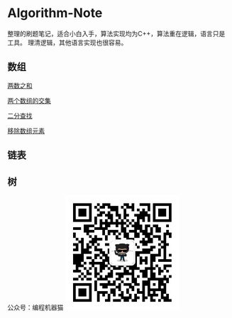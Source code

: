 # Algorithm-Note
整理的刷题笔记，适合小白入手，算法实现均为C++，算法重在逻辑，语言只是工具。
理清逻辑，其他语言实现也很容易。

## 数组
[两数之和](https://github.com/tiannT/Algorithm-Note/blob/main/%E6%95%B0%E7%BB%84%E7%B3%BB%E5%88%97/01.md)

[两个数组的交集](https://github.com/tiannT/Algorithm-Note/blob/main/%E6%95%B0%E7%BB%84%E7%B3%BB%E5%88%97/02.md)

[二分查找](https://github.com/tiannT/Algorithm-Note/blob/main/%E6%95%B0%E7%BB%84%E7%B3%BB%E5%88%97/03.md)

[移除数组元素](https://github.com/tiannT/Algorithm-Note/blob/main/%E6%95%B0%E7%BB%84%E7%B3%BB%E5%88%97/04.md)


## 链表

## 树

公众号：编程机器猫
![示意图](数组系列/pictures/qrcode_for_gh_6be74ac1c5fb_258.jpg)
